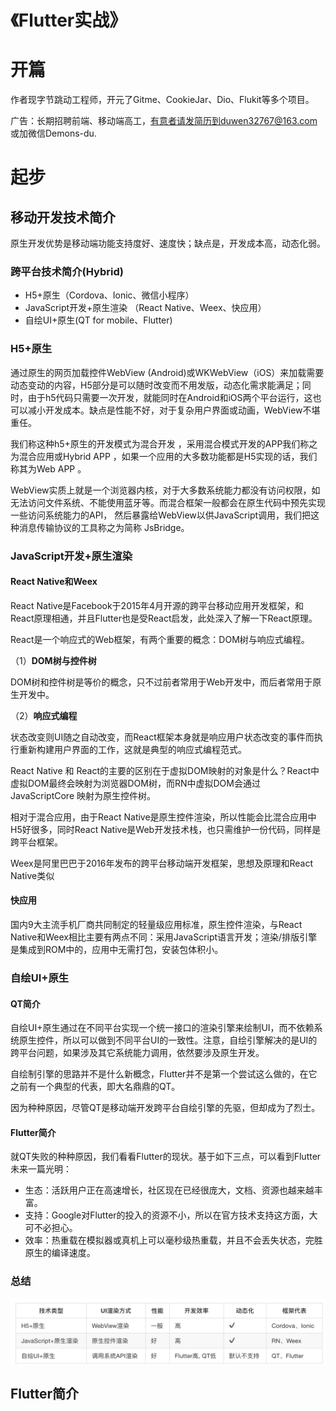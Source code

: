 # 《Flutter实战》

# 开篇

作者现字节跳动工程师，开元了Gitme、CookieJar、Dio、Flukit等多个项目。

广告：长期招聘前端、移动端高工，有意者请发简历到duwen32767@163.com 或加微信Demons-du.

# 起步

## 移动开发技术简介

原生开发优势是移动端功能支持度好、速度快；缺点是，开发成本高，动态化弱。

### 跨平台技术简介(Hybrid)

- H5+原生（Cordova、Ionic、微信小程序）
- JavaScript开发+原生渲染 （React Native、Weex、快应用）
- 自绘UI+原生(QT for mobile、Flutter)

### H5+原生

通过原生的网页加载控件WebView (Android)或WKWebView（iOS）来加载需要动态变动的内容，H5部分是可以随时改变而不用发版，动态化需求能满足；同时，由于h5代码只需要一次开发，就能同时在Android和iOS两个平台运行，这也可以减小开发成本。缺点是性能不好，对于复杂用户界面或动画，WebView不堪重任。

我们称这种h5+原生的开发模式为混合开发 ，采用混合模式开发的APP我们称之为混合应用或Hybrid APP ，如果一个应用的大多数功能都是H5实现的话，我们称其为Web APP 。

WebView实质上就是一个浏览器内核，对于大多数系统能力都没有访问权限，如无法访问文件系统、不能使用蓝牙等。而混合框架一般都会在原生代码中预先实现一些访问系统能力的API， 然后暴露给WebView以供JavaScript调用，我们把这种消息传输协议的工具称之为简称 JsBridge。

### JavaScript开发+原生渲染

#### React Native和Weex

React Native是Facebook于2015年4月开源的跨平台移动应用开发框架，和React原理相通，并且Flutter也是受React启发，此处深入了解一下React原理。

React是一个响应式的Web框架，有两个重要的概念：DOM树与响应式编程。

（1）**DOM树与控件树**

DOM树和控件树是等价的概念，只不过前者常用于Web开发中，而后者常用于原生开发中。

（2）**响应式编程**

状态改变则UI随之自动改变，而React框架本身就是响应用户状态改变的事件而执行重新构建用户界面的工作，这就是典型的响应式编程范式。


React Native 和 React的主要的区别在于虚拟DOM映射的对象是什么？React中虚拟DOM最终会映射为浏览器DOM树，而RN中虚拟DOM会通过 JavaScriptCore 映射为原生控件树。

相对于混合应用，由于React Native是原生控件渲染，所以性能会比混合应用中H5好很多，同时React Native是Web开发技术栈，也只需维护一份代码，同样是跨平台框架。


Weex是阿里巴巴于2016年发布的跨平台移动端开发框架，思想及原理和React Native类似

#### 快应用

国内9大主流手机厂商共同制定的轻量级应用标准，原生控件渲染，与React Native和Weex相比主要有两点不同：采用JavaScript语言开发；渲染/排版引擎是集成到ROM中的，应用中无需打包，安装包体积小。

### 自绘UI+原生

####  QT简介

自绘UI+原生通过在不同平台实现一个统一接口的渲染引擎来绘制UI，而不依赖系统原生控件，所以可以做到不同平台UI的一致性。注意，自绘引擎解决的是UI的跨平台问题，如果涉及其它系统能力调用，依然要涉及原生开发。

自绘制引擎的思路并不是什么新概念，Flutter并不是第一个尝试这么做的，在它之前有一个典型的代表，即大名鼎鼎的QT。

因为种种原因，尽管QT是移动端开发跨平台自绘引擎的先驱，但却成为了烈士。

#### Flutter简介

就QT失败的种种原因，我们看看Flutter的现状。基于如下三点，可以看到Flutter未来一篇光明：

- 生态：活跃用户正在高速增长，社区现在已经很庞大，文档、资源也越来越丰富。
- 支持：Google对Flutter的投入的资源不小，所以在官方技术支持这方面，大可不必担心。
- 效率：热重载在模拟器或真机上可以毫秒级热重载，并且不会丢失状态，完胜原生的编译速度。

### 总结

![mobile-dev-compare](./mobile-dev-compare.png)


## Flutter简介
